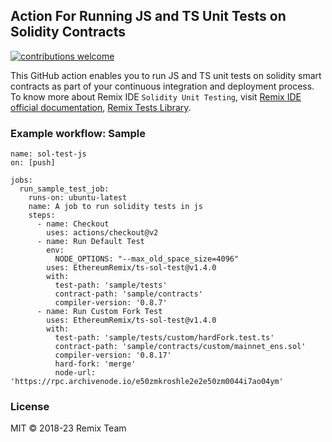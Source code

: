 ## Action For Running JS and TS Unit Tests on Solidity Contracts
[![contributions welcome](https://img.shields.io/badge/contributions-welcome-brightgreen.svg?style=flat)](https://github.com/ethereum/remix-project/issues)

This GitHub action enables you to run JS and TS unit tests on solidity smart contracts as part of your continuous integration and deployment process. 
To know more about Remix IDE `Solidity Unit Testing`, visit [Remix IDE official documentation](https://remix-ide.readthedocs.io/en/latest/unittesting.html), [Remix Tests Library](https://github.com/ethereum/remix-project/blob/master/libs/remix-tests/README.md).

### Example workflow: Sample
```
name: sol-test-js
on: [push]

jobs:
  run_sample_test_job:
    runs-on: ubuntu-latest
    name: A job to run solidity tests in js
    steps:
      - name: Checkout
        uses: actions/checkout@v2
      - name: Run Default Test
        env:
          NODE_OPTIONS: "--max_old_space_size=4096"
        uses: EthereumRemix/ts-sol-test@v1.4.0
        with:
          test-path: 'sample/tests'
          contract-path: 'sample/contracts'
          compiler-version: '0.8.7'
      - name: Run Custom Fork Test
        uses: EthereumRemix/ts-sol-test@v1.4.0
        with:
          test-path: 'sample/tests/custom/hardFork.test.ts'
          contract-path: 'sample/contracts/custom/mainnet_ens.sol'
          compiler-version: '0.8.17'
          hard-fork: 'merge'
          node-url: 'https://rpc.archivenode.io/e50zmkroshle2e2e50zm0044i7ao04ym'
```


### License
MIT © 2018-23 Remix Team
